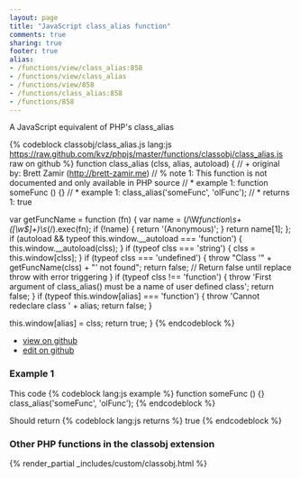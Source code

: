 ```yaml
---
layout: page
title: "JavaScript class_alias function"
comments: true
sharing: true
footer: true
alias:
- /functions/view/class_alias:858
- /functions/view/class_alias
- /functions/view/858
- /functions/class_alias:858
- /functions/858
---
```

<!-- Generated by Rakefile:build -->
A JavaScript equivalent of PHP's class_alias

{% codeblock classobj/class_alias.js lang:js https://raw.github.com/kvz/phpjs/master/functions/classobj/class_alias.js raw on github %}
function class_alias (clss, alias, autoload) {
  // +   original by: Brett Zamir (http://brett-zamir.me)
  // %        note 1: This function is not documented and only available in PHP source
  // *     example 1: function someFunc () {}
  // *     example 1: class_alias('someFunc', 'olFunc');
  // *     returns 1: true

  var getFuncName = function (fn) {
    var name = (/\W*function\s+([\w\$]+)\s*\(/).exec(fn);
    if (!name) {
      return '(Anonymous)';
    }
    return name[1];
  };
  if (autoload && typeof this.window.__autoload === 'function') {
    this.window.__autoload(clss);
  }
  if (typeof clss === 'string') {
    clss = this.window[clss];
  }
  if (typeof clss === 'undefined') {
    throw "Class '" + getFuncName(clss) + "' not found";
    return false; // Return false until replace throw with error triggering
  }
  if (typeof clss !== 'function') {
    throw 'First argument of class_alias() must be a name of user defined class';
    return false;
  }
  if (typeof this.window[alias] === 'function') {
    throw 'Cannot redeclare class ' + alias;
    return false;
  }

  this.window[alias] = clss;
  return true;
}
{% endcodeblock %}

 - [view on github](https://github.com/kvz/phpjs/blob/master/functions/classobj/class_alias.js)
 - [edit on github](https://github.com/kvz/phpjs/edit/master/functions/classobj/class_alias.js)

### Example 1
This code
{% codeblock lang:js example %}
function someFunc () {}
class_alias('someFunc', 'olFunc');
{% endcodeblock %}

Should return
{% codeblock lang:js returns %}
true
{% endcodeblock %}


### Other PHP functions in the classobj extension
{% render_partial _includes/custom/classobj.html %}
